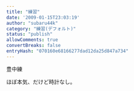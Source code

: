 ```yaml
---
title: "練習"
date: '2009-01-15T23:03:19'
author: "subaru44k"
category: "練習(デフォルト)"
status: "publish"
allowComments: true
convertBreaks: false
entryHash: "070160e68166277dad12da25d847a734"
---
```

豊中練

ほぼ本気、だけど時計なし。
